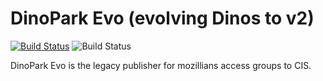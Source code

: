 # DinoPark Evo (evolving Dinos to v2)
[![Build Status](https://travis-ci.org/mozilla-iam/dino-park-evo.svg?branch=master)](https://travis-ci.org/mozilla-iam/dino-park-evo)
![Build Status](https://codebuild.us-west-2.amazonaws.com/badges?uuid=eyJlbmNyeXB0ZWREYXRhIjoidDhleWxKUkVYNjRNZ2xiWDRyMGZ0RkJBdS9MOEtrTVgxN29VcmdEMVpWcVgzcXlxc0Zmc0pGRzA5YW9COC9wMWovQ0ZRNlFBV25TT1JzNHRaaDdHckNrPSIsIml2UGFyYW1ldGVyU3BlYyI6ImE1K3RpK2lmWFBJZnF3Nk8iLCJtYXRlcmlhbFNldFNlcmlhbCI6MX0%3D&branch=master)

DinoPark Evo is the legacy publisher for mozillians access groups to CIS.